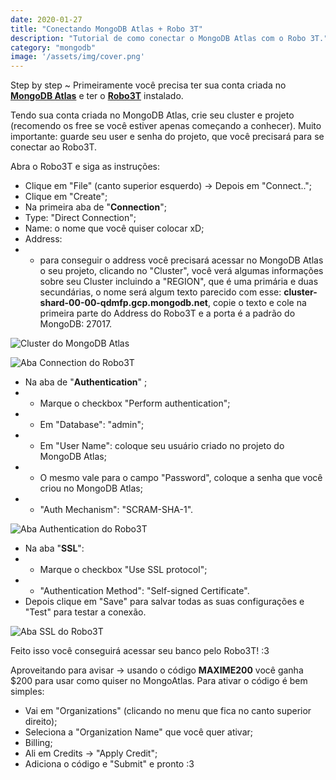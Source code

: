 ```yaml
---
date: 2020-01-27
title: "Conectando MongoDB Atlas + Robo 3T"
description: "Tutorial de como conectar o MongoDB Atlas com o Robo 3T."
category: "mongodb"
image: '/assets/img/cover.png'
---
```


Step by step ~ Primeiramente você precisa ter sua conta criada no <a href="https://www.mongodb.com/cloud/atlas" target="_blank" rel="nofollow, noreferrer,noopener,external"> <b>MongoDB Atlas</b></a> e ter o <a href="https://robomongo.org/download" target="_blank" rel="nofollow, noreferrer,noopener,external"> <b>Robo3T</b></a> instalado.

Tendo sua conta criada no MongoDB Atlas, crie seu cluster e projeto (recomendo os free se você estiver apenas começando a conhecer). Muito importante: guarde seu user e senha do projeto, que você precisará para se conectar ao Robo3T. 

Abra o Robo3T e siga as instruções:

- Clique em "File" (canto superior esquerdo) -> Depois em "Connect..";
- Clique em "Create";
- Na primeira aba de "<b>Connection</b>";
- Type: "Direct Connection";
- Name: o nome que você quiser colocar xD;
- Address: 
- - para conseguir o address você precisará acessar no MongoDB Atlas o seu projeto, clicando no "Cluster", você verá algumas informações sobre seu Cluster incluindo a "REGION", que é uma primária e duas secundárias, o nome será algum texto parecido com esse: <b>cluster-shard-00-00-qdmfp.gcp.mongodb.net</b>, copie o texto e cole na primeira parte do Address do Robo3T e a porta é a padrão do MongoDB: 27017.

<p class="alinhar"><img class="tamanho" src="../assets/images-posts/mongodb.png" alt="Cluster do MongoDB Atlas"/></p>

<p class="alinhar"><img class="tamanho" src="../assets/images-posts/robo3t_1.png" alt="Aba Connection do Robo3T"/></p>

- Na aba de "<b>Authentication</b>" ;
- - Marque o checkbox "Perform authentication";
- - Em "Database": "admin";
- - Em "User Name": coloque seu usuário criado no projeto do MongoDB Atlas;
- - O mesmo vale para o campo "Password", coloque a senha que você criou no MongoDB Atlas;
- - "Auth Mechanism": "SCRAM-SHA-1".

<p class="alinhar"><img class="tamanho" src="../assets/images-posts/robo3t_2.png" alt="Aba Authentication do Robo3T"/></p>

- Na aba "<b>SSL</b>":
- - Marque o checkbox "Use SSL protocol";
- - "Authentication Method": "Self-signed Certificate".
- Depois clique em "Save" para salvar todas as suas configurações e "Test" para testar a conexão.

<p class="alinhar"><img class="tamanho" src="../assets/images-posts/robo3t_3.png" alt="Aba SSL do Robo3T"/></p>

Feito isso você conseguirá acessar seu banco pelo Robo3T! :3

Aproveitando para avisar -> usando o código <b>MAXIME200</b> você ganha $200 para usar como quiser no MongoAtlas.
Para ativar o código é bem simples:
- Vai em "Organizations" (clicando no menu que fica no canto superior direito);
- Seleciona a "Organization Name" que você quer ativar;
- Billing;
- Ali em Credits -> "Apply Credit";
- Adiciona o código e "Submit" e pronto :3
